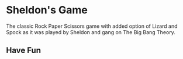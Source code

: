 # Sheldon's Game
The classic Rock Paper Scissors game with added option of Lizard and Spock as it was played by Sheldon and gang on The Big Bang Theory.
## Have Fun
